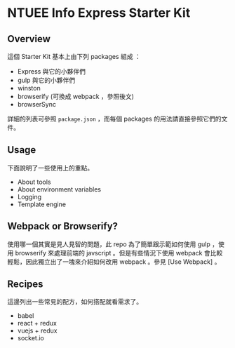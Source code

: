 # NTUEE Info Express Starter Kit

## Overview

這個 Starter Kit 基本上由下列 packages 組成 ：
- Express 與它的小夥伴們
- gulp 與它的小夥伴們
- winston
- browserify (可換成 webpack ，參照後文)
- browserSync

詳細的列表可參照 `package.json` ，而每個 packages 的用法請直接參照它們的文件。

## Usage

下面說明了一些使用上的重點。

- About tools
- About environment variables
- Logging
- Template engine

## Webpack or Browserify?

使用哪一個其實是見人見智的問題，此 repo 為了簡單跟示範如何使用 gulp
，使用 browserify 來處理前端的 javscript 。但是有些情況下使用 webpack
會比較輕鬆，因此獨立出了一塊來介紹如何改用 webpack 。參見
[Use Webpack] 。

## Recipes

這邊列出一些常見的配方，如何搭配就看需求了。

- babel
- react + redux
- vuejs + redux
- socket.io
